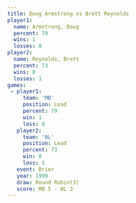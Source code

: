 ```yaml
---
title: Doug Armstrong vs Brett Reynolds
player1:               
  name: Armstrong, Doug
  percent: 79          
  wins: 1              
  losses: 0            
player2:               
  name: Reynolds, Brett
  percent: 73          
  wins: 0              
  losses: 1            
games:
 - player1:        
     team: 'MB'    
     position: Lead
     percent: 79   
     win: 1        
     loss: 0       
   player2:        
     team: 'NL'    
     position: Lead
     percent: 73   
     win: 0        
     loss: 1       
   event: Brier        
   year: 1999          
   draw: Round Robin(3)
   score: MB 5 - NL 3  
---
```

